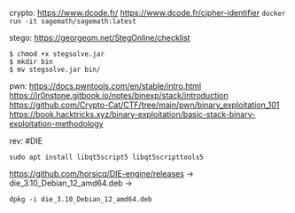 crypto:
https://www.dcode.fr/
https://www.dcode.fr/cipher-identifier
```docker run -it sagemath/sagemath:latest```

stego:
https://georgeom.net/StegOnline/checklist
```$ wget http://www.caesum.com/handbook/Stegsolve.jar -O stegsolve.jar
$ chmod +x stegsolve.jar
$ mkdir bin
$ mv stegsolve.jar bin/
```

pwn:
https://docs.pwntools.com/en/stable/intro.html
https://ir0nstone.gitbook.io/notes/binexp/stack/introduction
https://github.com/Crypto-Cat/CTF/tree/main/pwn/binary_exploitation_101
https://book.hacktricks.xyz/binary-exploitation/basic-stack-binary-exploitation-methodology


rev: #DIE

```sudo apt install libqt5script5 libqt5scripttools5```

https://github.com/horsicq/DIE-engine/releases -> die_3.10_Debian_12_amd64.deb ->

```dpkg -i die_3.10_Debian_12_amd64.deb```




